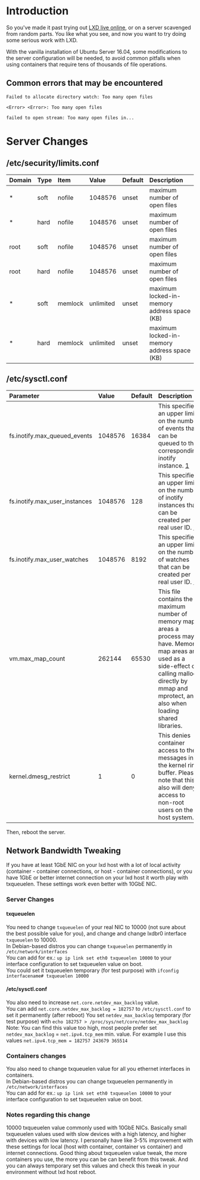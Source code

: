 # Introduction
So you've made it past trying out [LXD live online](https://linuxcontainers.org/lxd/try-it/),
or on a server scavenged from random parts. You like what you see,
and now you want to try doing some serious work with LXD.

With the vanilla installation of Ubuntu Server 16.04, some modifications
to the server configuration will be needed, to avoid common pitfalls when
using containers that require tens of thousands of file operations.


## Common errors that may be encountered

`Failed to allocate directory watch: Too many open files`

`<Error> <Error>: Too many open files`

`failed to open stream: Too many open files in...`


# Server Changes
## /etc/security/limits.conf

Domain  | Type  | Item    | Value     | Default   | Description
:-----  | :---  | :----   | :-------- | :-------- | :----------
\*      | soft  | nofile  | 1048576   | unset     | maximum number of open files
\*      | hard  | nofile  | 1048576   | unset     | maximum number of open files
root    | soft  | nofile  | 1048576   | unset     | maximum number of open files
root    | hard  | nofile  | 1048576   | unset     | maximum number of open files
\*      | soft  | memlock | unlimited | unset     | maximum locked-in-memory address space (KB)
\*      | hard  | memlock | unlimited | unset     | maximum locked-in-memory address space (KB)


## /etc/sysctl.conf

Parameter                       | Value     | Default | Description
:-----                          | :---      | :---    | :---
fs.inotify.max\_queued\_events  | 1048576   | 16384   | This specifies an upper limit on the number of events that can be queued to the corresponding inotify instance. [1]
fs.inotify.max\_user\_instances | 1048576   | 128     | This specifies an upper limit on the number of inotify instances that can be created per real user ID. [1]
fs.inotify.max\_user\_watches   | 1048576   | 8192    | This specifies an upper limit on the number of watches that can be created per real user ID. [1]
vm.max\_map\_count              | 262144    | 65530   | This file contains the maximum number of memory map areas a process may have. Memory map areas are used as a side-effect of calling malloc, directly by mmap and mprotect, and also when loading shared libraries.
kernel.dmesg\_restrict          | 1         | 0       | This denies container access to the messages in the kernel ring buffer. Please note that this also will deny access to non-root users on the host system.


Then, reboot the server.


[1]: http://man7.org/linux/man-pages/man7/inotify.7.html

## Network Bandwidth Tweaking 
If you have at least 1GbE NIC on your lxd host with a lot of local activity (container - container connections, or host - container connections), or you have 1GbE or better internet connection on your lxd host it worth play with txqueuelen. These settings work even better with 10GbE NIC.

### Server Changes

#### txqueuelen 

You need to change `txqueuelen` of your real NIC to 10000 (not sure about the best possible value for you), and change and change lxdbr0 interface `txqueuelen` to 10000.  
In Debian-based distros you can change `txqueuelen` permanently in `/etc/network/interfaces`  
You can add for ex.: `up ip link set eth0 txqueuelen 10000` to your interface configuration to set txqueuelen value on boot.  
You could set it txqueuelen temporary (for test purpose) with `ifconfig interfacename# txqueuelen 10000`

#### /etc/sysctl.conf

You also need to increase `net.core.netdev_max_backlog` value.  
You can add `net.core.netdev_max_backlog = 182757` to `/etc/sysctl.conf` to set it permanently (after reboot)
You set `netdev_max_backlog` temporary (for test purpose) with `echo 182757 > /proc/sys/net/core/netdev_max_backlog`
Note: You can find this value too high, most people prefer set `netdev_max_backlog` = `net.ipv4.tcp_mem` min. value.
For example I use this values `net.ipv4.tcp_mem = 182757 243679 365514`

### Containers changes

You also need to change txqueuelen value for all you ethernet interfaces in containers.  
In Debian-based distros you can change txqueuelen permanently in `/etc/network/interfaces`  
You can add for ex.: `up ip link set eth0 txqueuelen 10000` to your interface configuration to set txqueuelen value on boot.

### Notes regarding this change

10000 txqueuelen value commonly used with 10GbE NICs. Basically small txqueuelen values used with slow devices with a high latency, and higher with devices with low latency. I personally have like 3-5% improvement with these settings for local (host with container, container vs container) and internet connections. Good thing about txqueuelen value tweak, the more containers you use, the more you can be can benefit from this tweak. And you can always temporary set this values and check this tweak in your environment without lxd host reboot.



